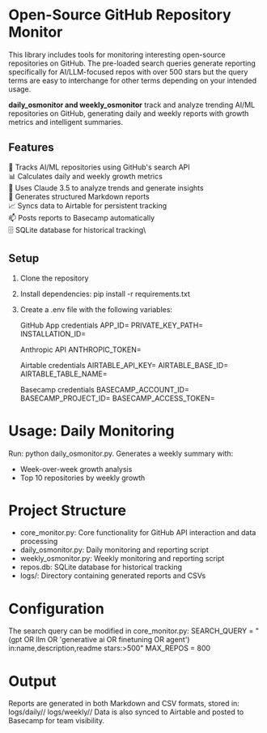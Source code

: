 # Open-Source GitHub Repository Monitor
This library includes tools for monitoring interesting open-source repositories on GitHub. The pre-loaded search queries generate reporting specifically for AI/LLM-focused repos with over 500 stars but the query terms are easy to interchange for other terms depending on your intended usage.

**daily_osmonitor and weekly_osmonitor**
track and analyze trending AI/ML repositories on GitHub, generating daily and weekly reports with growth metrics and intelligent summaries.

## Features
🤖 Tracks AI/ML repositories using GitHub's search API\
📊 Calculates daily and weekly growth metrics\
🧠 Uses Claude 3.5 to analyze trends and generate insights\
📝 Generates structured Markdown reports\
📈 Syncs data to Airtable for persistent tracking\
📫 Posts reports to Basecamp automatically\
🗄️ SQLite database for historical tracking\

## Setup
1. Clone the repository
2. Install dependencies:
   pip install -r requirements.txt
3. Create a .env file with the following variables:
   
   GitHub App credentials
   APP_ID=
   PRIVATE_KEY_PATH=
   INSTALLATION_ID=

   Anthropic API
   ANTHROPIC_TOKEN=

   Airtable credentials
   AIRTABLE_API_KEY=
   AIRTABLE_BASE_ID=
   AIRTABLE_TABLE_NAME=

   Basecamp credentials
   BASECAMP_ACCOUNT_ID=
   BASECAMP_PROJECT_ID=
   BASECAMP_ACCESS_TOKEN=

# Usage: Daily Monitoring

Run: python daily_osmonitor.py. Generates a weekly summary with:
- Week-over-week growth analysis
- Top 10 repositories by weekly growth

# Project Structure
- core_monitor.py: Core functionality for GitHub API interaction and data processing
- daily_osmonitor.py: Daily monitoring and reporting script
- weekly_osmonitor.py: Weekly monitoring and reporting script
- repos.db: SQLite database for historical tracking
- logs/: Directory containing generated reports and CSVs

# Configuration
The search query can be modified in core_monitor.py:
  SEARCH_QUERY = "(gpt OR llm OR 'generative ai OR finetuning OR agent') in:name,description,readme stars:>500"
  MAX_REPOS = 800

# Output
Reports are generated in both Markdown and CSV formats, stored in:
logs/daily/<timestamp>/
logs/weekly/<timestamp>/
Data is also synced to Airtable and posted to Basecamp for team visibility.
